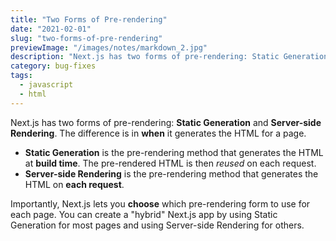 ```yaml
---
title: "Two Forms of Pre-rendering"
date: "2021-02-01"
slug: "two-forms-of-pre-rendering"
previewImage: "/images/notes/markdown_2.jpg"
description: "Next.js has two forms of pre-rendering: Static Generation and Server-side Rendering. The difference is in when it generates the HTML for a page."
category: bug-fixes
tags:
  - javascript
  - html
---
```


Next.js has two forms of pre-rendering: **Static Generation** and **Server-side Rendering**. The difference is in **when** it generates the HTML for a page.

- **Static Generation** is the pre-rendering method that generates the HTML at **build time**. The pre-rendered HTML is then _reused_ on each request.
- **Server-side Rendering** is the pre-rendering method that generates the HTML on **each request**.

Importantly, Next.js lets you **choose** which pre-rendering form to use for each page. You can create a "hybrid" Next.js app by using Static Generation for most pages and using Server-side Rendering for others.
